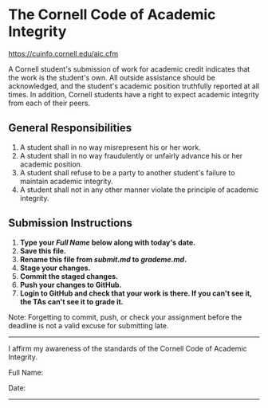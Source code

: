 # The Cornell Code of Academic Integrity

<https://cuinfo.cornell.edu/aic.cfm>

A Cornell student's submission of work for academic credit indicates that the work is the student's own. All outside assistance should be acknowledged, and the student's academic position truthfully reported at all times. In addition, Cornell students have a right to expect academic integrity from each of their peers.

## General Responsibilities
1. A student shall in no way misrepresent his or her work.
2. A student shall in no way fraudulently or unfairly advance his or her academic position.
3. A student shall refuse to be a party to another student's failure to maintain academic integrity.
4. A student shall not in any other manner violate the principle of academic integrity.

## Submission Instructions

1. **Type your *Full Name* below along with today's date.**
2. **Save this file.**
3. **Rename this file from *submit.md* to *grademe.md*.**
4. **Stage your changes.**
5. **Commit the staged changes.**
6. **Push your changes to GitHub.**
7. **Login to GitHub and check that your work is there. If you can't see it, the TAs can't see it to grade it.**

Note: Forgetting to commit, push, or check your assignment before the deadline is not a valid excuse for submitting late.

---

I affirm my awareness of the standards of the Cornell Code of Academic Integrity.

Full Name:

Date:

---
